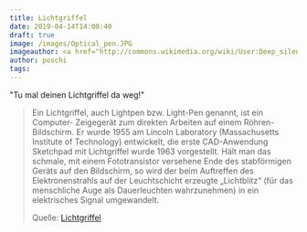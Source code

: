 ```yaml
---
title: Lichtgriffel
date: 2019-04-14T14:00:40
draft: true
image: /images/Optical_pen.JPG
imageauthor: <a href="http://commons.wikimedia.org/wiki/User:Deep_silence" title="User:Deep silence">Deep silence</a> (Mikaël Restoux)
author: poschi
tags: 
---
```


"Tu mal deinen Lichtgriffel da weg!"

> Ein Lichtgriffel, auch Lightpen bzw. Light-Pen genannt, ist ein Computer-
> Zeigegerät zum direkten Arbeiten auf einem Röhren-Bildschirm. Er wurde 1955 am
> Lincoln Laboratory (Massachusetts Institute of Technology) entwickelt, die
> erste CAD-Anwendung Sketchpad mit Lichtgriffel wurde 1963 vorgestellt. Hält
> man das schmale, mit einem Fototransistor versehene Ende des stabförmigen
> Geräts auf den Bildschirm, so wird der beim Auftreffen des Elektronenstrahls
> auf der Leuchtschicht erzeugte „Lichtblitz“ (für das menschliche Auge als
> Dauerleuchten wahrzunehmen) in ein elektrisches Signal umgewandelt.
>
> Quelle: [Lichtgriffel](https://de.wikipedia.org/wiki/Lichtgriffel)
